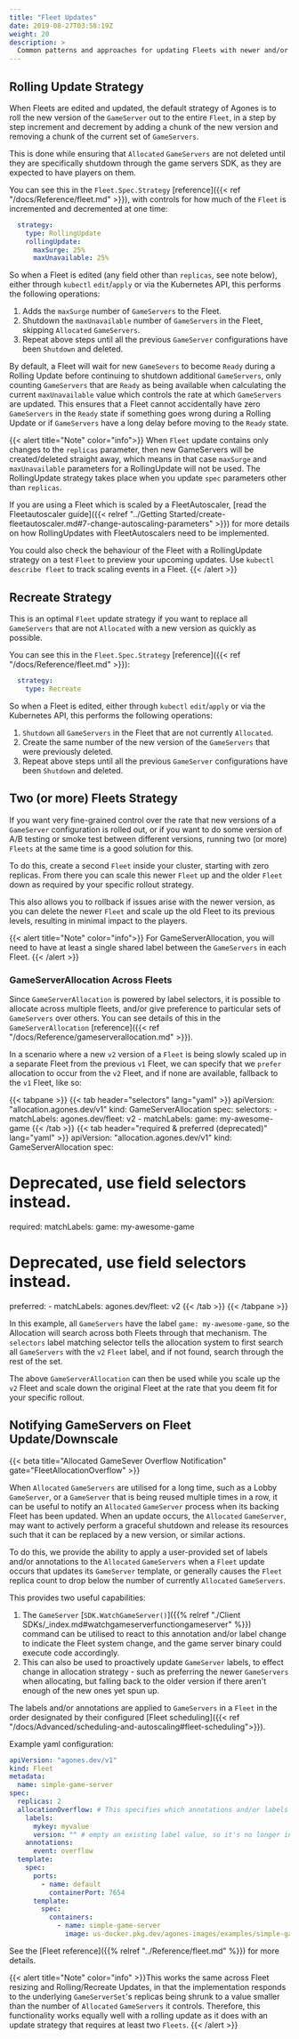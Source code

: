 ```yaml
---
title: "Fleet Updates"
date: 2019-08-27T03:58:19Z
weight: 20
description: >
  Common patterns and approaches for updating Fleets with newer and/or different versions of your `GameServer` configuration.
---
```


## Rolling Update Strategy

When Fleets are edited and updated, the default strategy of Agones is to roll the new version of the `GameServer`
out to the entire `Fleet`, in a step by step increment and decrement by adding a chunk of the new version and removing
a chunk of the current set of `GameServers`.

This is done while ensuring that `Allocated` `GameServers` are not deleted
until they are specifically shutdown through the game servers SDK, as they are expected to have players on them.

You can see this in the `Fleet.Spec.Strategy` [reference]({{< ref "/docs/Reference/fleet.md" >}}), with controls for how
much of the `Fleet` is  incremented and decremented at one time:

```yaml
  strategy:
    type: RollingUpdate
    rollingUpdate:
      maxSurge: 25%
      maxUnavailable: 25%
```

So when a Fleet is edited (any field other than `replicas`, see note below), either through `kubectl` `edit`/`apply` or via the Kubernetes API, this performs the following operations:

1. Adds the `maxSurge` number of `GameServers` to the Fleet.
1. Shutdown the `maxUnavailable` number of `GameServers` in the Fleet, skipping `Allocated` `GameServers`.
1. Repeat above steps until all the previous `GameServer` configurations have been `Shutdown` and deleted.

By default, a Fleet will wait for new `GameSevers` to become `Ready` during a Rolling Update before continuing to shutdown additional `GameServers`, only counting `GameServers` that are `Ready` as being available when calculating the current `maxUnavailable` value which controls the rate at which `GameServers` are updated.
This ensures that a Fleet cannot accidentally have zero `GameServers` in the `Ready` state if something goes wrong during a Rolling Update or if `GameServers` have a long delay before moving to the `Ready` state.

{{< alert title="Note" color="info">}}
When `Fleet` update contains only changes to the `replicas` parameter, then new GameServers will be created/deleted straight away,
which means in that case `maxSurge` and `maxUnavailable` parameters for a RollingUpdate will not be used.
The RollingUpdate strategy takes place when you update `spec` parameters other than `replicas`.

If you are using a Fleet which is scaled by a FleetAutoscaler, [read the Fleetautoscaler guide]({{< relref "../Getting Started/create-fleetautoscaler.md#7-change-autoscaling-parameters" >}}) for more details on how RollingUpdates with FleetAutoscalers need to be implemented.

You could also check the behaviour of the Fleet with a RollingUpdate strategy on a test `Fleet` to preview your upcoming updates.
Use `kubectl describe fleet` to track scaling events in a Fleet.
{{< /alert >}}

## Recreate Strategy

This is an optimal `Fleet` update strategy if you want to replace all `GameServers` that are not `Allocated`
with a new version as quickly as possible.

You can see this in the `Fleet.Spec.Strategy` [reference]({{< ref "/docs/Reference/fleet.md" >}}):

```yaml
  strategy:
    type: Recreate
```

So when a Fleet is edited, either through `kubectl` `edit`/`apply` or via the Kubernetes API, this performs the following operations:

1. `Shutdown` all `GameServers` in the Fleet that are not currently `Allocated`.
1. Create the same number of the new version of the `GameServers` that were previously deleted.
1. Repeat above steps until all the previous `GameServer` configurations have been `Shutdown` and deleted.

## Two (or more) Fleets Strategy

If you want very fine-grained control over the rate that new versions of a `GameServer` configuration is rolled out, or
if you want to do some version of A/B testing or smoke test between different versions, running two (or more) `Fleets` at the same time is a
good solution for this.

To do this, create a second `Fleet` inside your cluster, starting with zero replicas. From there you can scale this newer `Fleet`
up and the older `Fleet` down as required by your specific rollout strategy.

This also allows you to rollback if issues arise with the newer version, as you can delete the newer `Fleet`
and scale up the old Fleet to its previous levels, resulting in minimal impact to the players.

{{< alert title="Note" color="info">}}
For GameServerAllocation, you will need to have at least a single shared label between the `GameServers` in each
Fleet.
{{< /alert >}}

### GameServerAllocation Across Fleets

Since `GameServerAllocation` is powered by label selectors, it is possible to allocate across multiple fleets, and/or
give preference to particular sets of `GameServers` over others. You can see details of this in
the `GameServerAllocation` [reference]({{< ref "/docs/Reference/gameserverallocation.md" >}}).

In a scenario where a new `v2` version of a `Fleet` is being slowly scaled up in a separate Fleet from the previous `v1`
Fleet, we can specify that we `prefer` allocation to occur from the `v2` Fleet, and if none are available, fallback to
the `v1` Fleet, like so:


{{< tabpane >}}
  {{< tab header="selectors" lang="yaml" >}}
apiVersion: "allocation.agones.dev/v1"
kind: GameServerAllocation
spec:
  selectors:
    - matchLabels:
        agones.dev/fleet: v2
    - matchLabels:
        game: my-awesome-game
  {{< /tab >}}
  {{< tab header="required & preferred (deprecated)" lang="yaml" >}}
apiVersion: "allocation.agones.dev/v1"
kind: GameServerAllocation
spec:
  # Deprecated, use field selectors instead.
  required:
    matchLabels:
      game: my-awesome-game
  # Deprecated, use field selectors instead.
  preferred:
    - matchLabels:
        agones.dev/fleet: v2
  {{< /tab >}}
{{< /tabpane >}}

In this example, all `GameServers` have the label `game: my-awesome-game`, so the Allocation will search across both
Fleets through that mechanism. The `selectors` label matching selector tells the allocation system to first search
all `GameServers` with the `v2` `Fleet` label, and if not found, search through the rest of the set.

The above `GameServerAllocation` can then be used while you scale up the `v2` Fleet and scale down the original Fleet at
the rate that you deem fit for your specific rollout.

## Notifying GameServers on Fleet Update/Downscale


{{< beta title="Allocated GameSever Overflow Notification" gate="FleetAllocationOverflow" >}}

When `Allocated` `GameServers` are utilised for a long time, such as a Lobby `GameServer`,
or a `GameServer` that is being reused multiple times in a row, it can be useful
to notify an `Allocated` `GameServer` process when its backing Fleet has been updated.
When an update occurs, the `Allocated` `GameServer`, may want to actively perform a graceful shutdown and release its
resources such that it can be replaced by a new version, or similar actions.

To do this, we provide the ability to apply a user-provided set of labels and/or annotations to the `Allocated`
`GameServers` when a `Fleet` update occurs that updates its `GameServer` template, or generally
causes the `Fleet` replica count to drop below the number of currently `Allocated` `GameServers`.

This provides two useful capabilities:

1. The `GameServer` [`SDK.WatchGameServer()`]({{% relref "./Client SDKs/_index.md#watchgameserverfunctiongameserver" %}})
   command can be utilised to react to this annotation and/or label change to
   indicate the Fleet system change, and the game server binary could execute code accordingly.
2. This can also be used to proactively update `GameServer` labels, to effect change in allocation strategy - such as
   preferring the newer `GameServers` when allocating, but falling back to the older version if there aren't enough
   of the new ones yet spun up.

The labels and/or annotations are applied to `GameServers` in a `Fleet` in the order designated by their configured [Fleet scheduling]({{< ref "/docs/Advanced/scheduling-and-autoscaling#fleet-scheduling">}}).

Example yaml configuration:

```yaml
apiVersion: "agones.dev/v1"
kind: Fleet
metadata:
  name: simple-game-server
spec:
  replicas: 2
  allocationOverflow: # This specifies which annotations and/or labels are applied
    labels:
      mykey: myvalue
      version: "" # empty an existing label value, so it's no longer in the allocation selection
    annotations:
      event: overflow
  template:
    spec:
      ports:
        - name: default
          containerPort: 7654
      template:
        spec:
          containers:
            - name: simple-game-server
              image: us-docker.pkg.dev/agones-images/examples/simple-game-server:0.23
```

See the [Fleet reference]({{% relref "../Reference/fleet.md" %}}) for more details.


<!-- This is the only way I could get the alert to work in a feature code -->
{{< alert title="Note" color="info" >}}This works the same across Fleet resizing and Rolling/Recreate Updates, in that the implementation responds to the
underlying `GameServerSet`'s replicas being shrunk to a value smaller than the number of `Allocated`
`GameServers` it controls. Therefore, this functionality works equally well with a rolling update as it does with an
update strategy that requires at least two `Fleets`.
{{< /alert >}}
